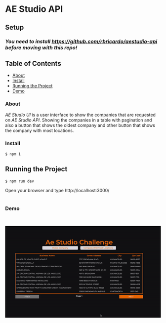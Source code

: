 # AE Studio API

## Setup

### *You need to install https://github.com/rbricardo/aestudio-api before moving with this repo!*

## Table of Contents

- [About](#About)
- [Install](#Install)
- [Running the Project](#Running-the-Project)
- [Demo](#demo)

### About

*AE Studio UI* is a user interface to show the companies that are requested on *AE Studio API*. Showing the companies in a table with pagination and also a button that shows the oldest company and other button that shows the company with most locations.

### Install

```shell
$ npm i
```

## Running the Project

```shell
$ npm run dev
```

Open your browser and type http://localhost:3000/
<br>
<br>

### Demo

<br>
<p align="center"><img src="https://raw.githubusercontent.com/rbricardo/aestudio-ui/main/assets/aestudiodemo.gif"></p>
